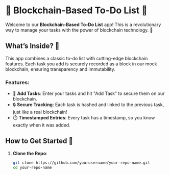 # 🚀 Blockchain-Based To-Do List 🚀

Welcome to our **Blockchain-Based To-Do List** app! This is a revolutionary way to manage your tasks with the power of blockchain technology. 🌟

## What’s Inside? 🤔

This app combines a classic to-do list with cutting-edge blockchain features. Each task you add is securely recorded as a block in our mock blockchain, ensuring transparency and immutability. 

### Features:

- 📝 **Add Tasks**: Enter your tasks and hit "Add Task" to secure them on our blockchain.
- 🔒 **Secure Tracking**: Each task is hashed and linked to the previous task, just like a real blockchain!
- ⏱️ **Timestamped Entries**: Every task has a timestamp, so you know exactly when it was added.

## How to Get Started 🚀

1. **Clone the Repo**:

   ```bash
   git clone https://github.com/yourusername/your-repo-name.git
   cd your-repo-name
